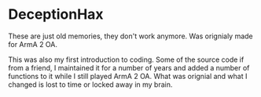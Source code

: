 # DeceptionHax

These are just old memories, they don't work anymore.
Was orignialy made for ArmA 2 OA.

This was also my first introduction to coding. Some of the source code if from a friend, I maintained it for a number of years and added a number of functions to it while I still played ArmA 2 OA. What was orignial and what I changed is lost to time or locked away in my brain.

